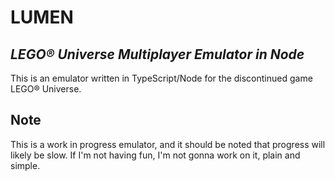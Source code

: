# LUMEN
## _LEGO® Universe Multiplayer Emulator in Node_

This is an emulator written in TypeScript/Node for the discontinued game LEGO® Universe.

## Note

This is a work in progress emulator, and it should be noted that progress will likely be slow. If I'm not having fun, I'm not gonna work on it, plain and simple.
